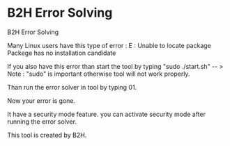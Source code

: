 # B2H Error Solving
                                                                              
 B2H Error Solving

Many Linux users have this type of error :
E : Unable to locate package
Packege has no installation candidate

If you also have this error than start the tool by typing "sudo ./start.sh"
-- > Note : "sudo" is important otherwise tool will not work properly.

Than run the error solver in tool by typing 01.

Now your error is gone.


It have a security mode feature.
you can activate security mode after running the error solver.



This tool is created by B2H.
